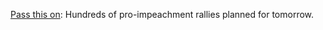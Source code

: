 <a href="https://www.wwltv.com/amp/article/news/nation-world/trump-impeachment-rallies/507-8e5a1855-28da-457d-8903-42181ac56f79">Pass this on</a>: Hundreds of pro-impeachment rallies planned for tomorrow. 
